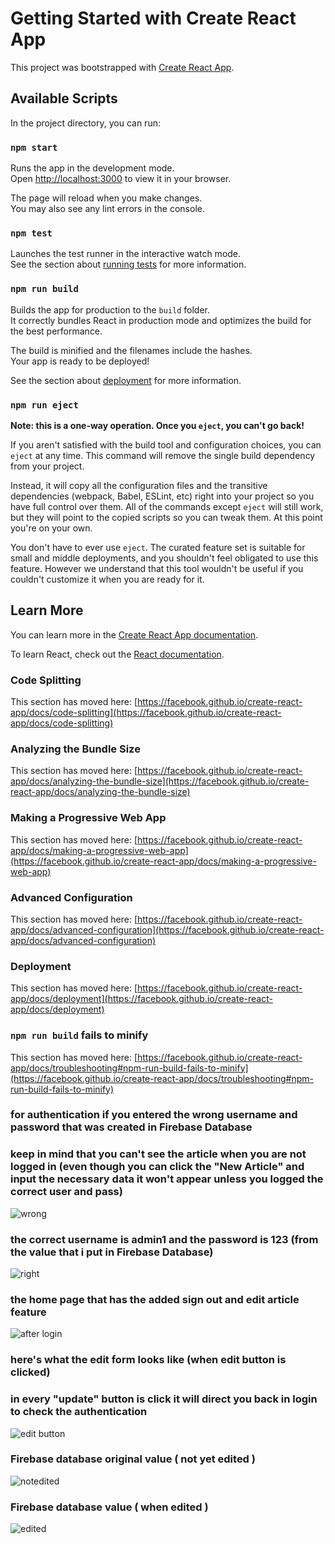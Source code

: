 # Getting Started with Create React App

This project was bootstrapped with [Create React App](https://github.com/facebook/create-react-app).

## Available Scripts

In the project directory, you can run:

### `npm start`

Runs the app in the development mode.\
Open [http://localhost:3000](http://localhost:3000) to view it in your browser.

The page will reload when you make changes.\
You may also see any lint errors in the console.

### `npm test`

Launches the test runner in the interactive watch mode.\
See the section about [running tests](https://facebook.github.io/create-react-app/docs/running-tests) for more information.

### `npm run build`

Builds the app for production to the `build` folder.\
It correctly bundles React in production mode and optimizes the build for the best performance.

The build is minified and the filenames include the hashes.\
Your app is ready to be deployed!

See the section about [deployment](https://facebook.github.io/create-react-app/docs/deployment) for more information.

### `npm run eject`

**Note: this is a one-way operation. Once you `eject`, you can't go back!**

If you aren't satisfied with the build tool and configuration choices, you can `eject` at any time. This command will remove the single build dependency from your project.

Instead, it will copy all the configuration files and the transitive dependencies (webpack, Babel, ESLint, etc) right into your project so you have full control over them. All of the commands except `eject` will still work, but they will point to the copied scripts so you can tweak them. At this point you're on your own.

You don't have to ever use `eject`. The curated feature set is suitable for small and middle deployments, and you shouldn't feel obligated to use this feature. However we understand that this tool wouldn't be useful if you couldn't customize it when you are ready for it.

## Learn More

You can learn more in the [Create React App documentation](https://facebook.github.io/create-react-app/docs/getting-started).

To learn React, check out the [React documentation](https://reactjs.org/).

### Code Splitting

This section has moved here: [https://facebook.github.io/create-react-app/docs/code-splitting](https://facebook.github.io/create-react-app/docs/code-splitting)

### Analyzing the Bundle Size

This section has moved here: [https://facebook.github.io/create-react-app/docs/analyzing-the-bundle-size](https://facebook.github.io/create-react-app/docs/analyzing-the-bundle-size)

### Making a Progressive Web App

This section has moved here: [https://facebook.github.io/create-react-app/docs/making-a-progressive-web-app](https://facebook.github.io/create-react-app/docs/making-a-progressive-web-app)

### Advanced Configuration

This section has moved here: [https://facebook.github.io/create-react-app/docs/advanced-configuration](https://facebook.github.io/create-react-app/docs/advanced-configuration)

### Deployment

This section has moved here: [https://facebook.github.io/create-react-app/docs/deployment](https://facebook.github.io/create-react-app/docs/deployment)

### `npm run build` fails to minify

This section has moved here: [https://facebook.github.io/create-react-app/docs/troubleshooting#npm-run-build-fails-to-minify](https://facebook.github.io/create-react-app/docs/troubleshooting#npm-run-build-fails-to-minify)




### for authentication if you entered the wrong username and password that was created in Firebase Database
### keep in mind that you can't see the article when you are not logged in (even though you can click the "New Article" and input the necessary data it won't appear unless you logged the correct user and pass)
![wrong](https://github.com/user-attachments/assets/1a65ff4c-f3e7-492b-9624-4ad5c6a84197)

### the correct username is admin1 and the password is 123 (from the value that i put in Firebase Database)
![right](https://github.com/user-attachments/assets/f0795967-4496-4486-ad64-62a9f1ed2751)

### the home page that has the added sign out and edit article feature
![after login](https://github.com/user-attachments/assets/44be8678-a5d9-4556-9a0f-50c1a260597f)

### here's what the edit form looks like (when edit button is clicked)
### in every "update" button is click it will direct you back in login to check the authentication
![edit button](https://github.com/user-attachments/assets/1c4d5638-97d6-4e91-b45a-168bae36383a)

### Firebase database original value ( not yet edited )
![notedited](https://github.com/user-attachments/assets/2f882f58-f097-4cfa-af7d-25cae1f5f234)

### Firebase database value ( when edited )
![edited](https://github.com/user-attachments/assets/257735a0-22c0-4dc6-b5c8-1af0bd7e5ceb)

